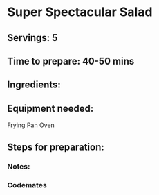 # Super Spectacular Salad

## Servings: 5

## Time to prepare: 40-50 mins

## Ingredients:


## Equipment needed:
Frying Pan
Oven
## Steps for preparation:



### Notes:



### Codemates #
